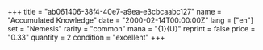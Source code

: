 +++
title = "ab061406-38f4-40e7-a9ea-e3cbcaabc127"
name = "Accumulated Knowledge"
date = "2000-02-14T00:00:00Z"
lang = ["en"]
set = "Nemesis"
rarity = "common"
mana = "{1}{U}"
reprint = false
price = "0.33"
quantity = 2
condition = "excellent"
+++
